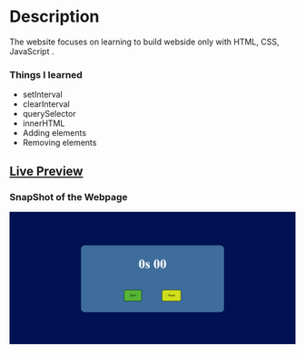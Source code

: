 # Description
The website focuses on learning to build webside only with HTML, CSS, JavaScript .

### Things I learned

- setInterval
- clearInterval
- querySelector
- innerHTML
- Adding elements
- Removing elements

## [Live Preview]()

### SnapShot of the Webpage

![StreetStyle](./Image/Stopwatch-img.PNG)